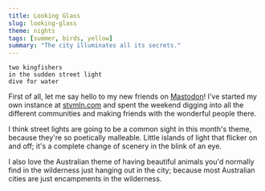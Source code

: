 ```yaml
---
title: Looking Glass
slug: looking-glass
theme: nights
tags: [summer, birds, yellow]
summary: "The city illuminates all its secrets."
---
```


```
two kingfishers
in the sudden street light
dive for water
```

First of all, let me say hello to my new friends on [Mastodon][1]!
I've started my own instance at [stvmln.com][2] and spent the weekend digging into all the different communities and making friends with the wonderful people there.

I think street lights are going to be a common sight in this month's theme, because they're so poetically malleable.
Little islands of light that flicker on and off; it's a complete change of scenery in the blink of an eye.

I also love the Australian theme of having beautiful animals you'd normally find in the wilderness just hanging out in the city; because most Australian cities are just encampments in the wilderness.

[1]: https://joinmastodon.org/
[2]: https://stvmln.com
